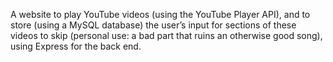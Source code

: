 A website to play YouTube videos (using the YouTube Player API), and to store (using a MySQL database) the user’s input for sections of these videos to skip (personal use: a bad part that ruins an otherwise good song), using Express for the back end.
